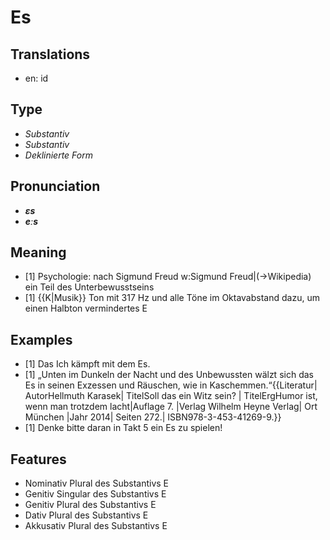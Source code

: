 # Es
## Translations
- en: id
## Type
- _Substantiv_
- _Substantiv_
- _Deklinierte Form_
## Pronunciation
- **_ɛs_**
- **_eːs_**
## Meaning
- [1] Psychologie: nach Sigmund Freud w:Sigmund Freud|(→Wikipedia) ein Teil des Unterbewusstseins
- [1] {{K|Musik}} Ton mit 317 Hz und alle Töne im Oktavabstand dazu, um einen Halbton vermindertes E
## Examples
- [1] Das Ich kämpft mit dem Es.
- [1] „Unten im Dunkeln der Nacht und des Unbewussten wälzt sich das Es in seinen Exzessen und Räuschen, wie in Kaschemmen.“<ref>{{Literatur| AutorHellmuth Karasek| TitelSoll das ein Witz sein? | TitelErgHumor ist, wenn man trotzdem lacht|Auflage 7. |Verlag Wilhelm Heyne Verlag| Ort München |Jahr 2014| Seiten 272.| ISBN978-3-453-41269-9.}}</ref>
- [1] Denke bitte daran in Takt 5 ein Es zu spielen!
## Features
- Nominativ Plural des Substantivs E
- Genitiv Singular des Substantivs E
- Genitiv Plural des Substantivs E
- Dativ Plural des Substantivs E
- Akkusativ Plural des Substantivs E
